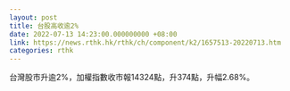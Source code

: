 ```yaml
---
layout: post
title: 台股高收逾2%
date: 2022-07-13 14:23:00.000000000 +08:00
link: https://news.rthk.hk/rthk/ch/component/k2/1657513-20220713.htm
categories: rthk
---
```


台灣股市升逾2%，加權指數收市報14324點，升374點，升幅2.68%。
